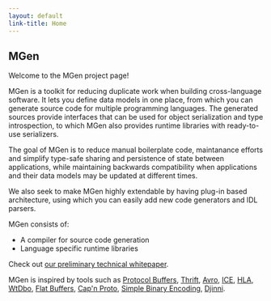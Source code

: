 ```yaml
---
layout: default
link-title: Home
---
```


## MGen

Welcome to the MGen project page!

MGen is a toolkit for reducing duplicate work when building cross-language software. It lets you define data models in one place, from which you can generate source code for multiple programming languages. The generated sources provide interfaces that can be used for object serialization and type introspection, to which MGen also provides runtime libraries with ready-to-use serializers.

The goal of MGen is to reduce manual boilerplate code, maintanance efforts and simplify type-safe sharing and persistence of state between applications, while maintaining backwards compatibility when applications and their data models may be updated at different times. 

We also seek to make MGen highly extendable by having plug-in based architecture, using which you can easily add new code generators and IDL parsers.

MGen consists of:

 * A compiler for source code generation
 * Language specific runtime libraries


Check out [our preliminary technical whitepaper](http://culvertsoft.se/docs/WhitePaper.pdf).

MGen is inspired by tools such as [Protocol Buffers](https://code.google.com/p/protobuf/ "sometimes called protobuf"), [Thrift](http://thrift.apache.org/), [Avro](http://avro.apache.org/), [ICE](http://www.zeroc.com/ice.html "Internet Communications Engine"), [HLA](http://en.wikipedia.org/wiki/High-level_architecture_(simulation) "High level architecture"), [WtDbo](http://www.webtoolkit.eu/wt/), [Flat Buffers](http://google.github.io/flatbuffers/), [Cap'n Proto](http://kentonv.github.io/capnproto/), [Simple Binary Encoding](https://github.com/real-logic/simple-binary-encoding),
[Djinni](https://github.com/dropbox/djinni).
